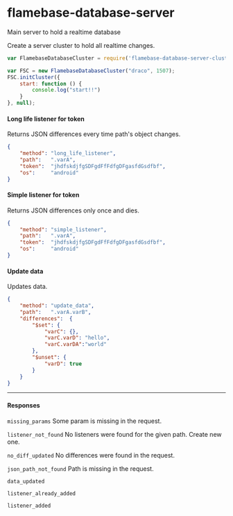 # flamebase-database-server
Main server to hold a realtime database

Create a server cluster to hold all realtime changes.

```javascript
var FlamebaseDatabaseCluster = require('flamebase-database-server-cluster');

var FSC = new FlamebaseDatabaseCluster("draco", 1507);
FSC.initCluster({
    start: function () {
        console.log("start!!")
    }
}, null);
```


#### Long life listener for token

Returns JSON differences every time path's object changes.
```json
{
    "method": "long_life_listener",
    "path":   ".varA",
    "token":  "jhdfskdjfgSDFgdFfFdfgDFgasfdGsdfbf",
    "os":     "android"
}
```

#### Simple listener for token

Returns JSON differences only once and dies.
```json
{
    "method": "simple_listener",
    "path":   ".varA",
    "token":  "jhdfskdjfgSDFgdFfFdfgDFgasfdGsdfbf",
    "os":     "android"
}
```

#### Update data

Updates data.
```json
{
    "method": "update_data",
    "path":   ".varA.varB",
    "differences":  {
        "$set": {
            "varC": {},
            "varC.varD": "hello",
            "varC.varDA":"world"
        },
        "$unset": {
            "varD": true
        }
    }
}
```
_____

#### Responses

`missing_params` Some param is missing in the request.

`listener_not_found` No listeners were found for the given path. Create new one.

`no_diff_updated` No differences were found in the request.

`json_path_not_found` Path is missing in the request.

`data_updated`

`listener_already_added`

`listener_added`
